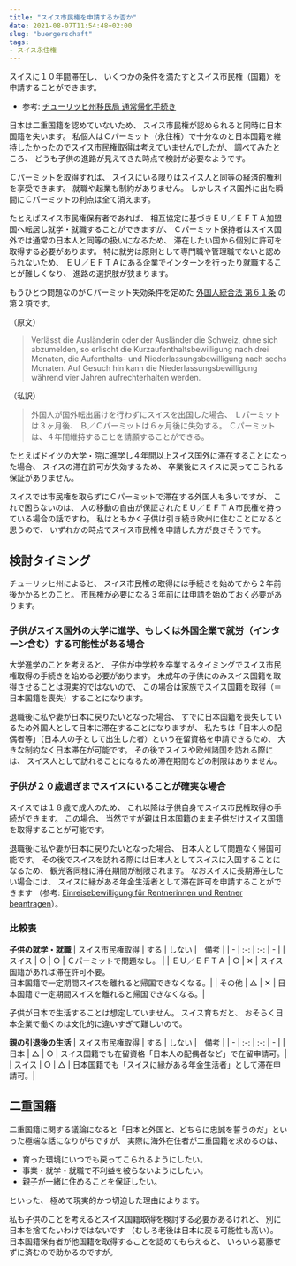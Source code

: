 ```yaml
---
title: "スイス市民権を申請するか否か"
date: 2021-08-07T11:54:48+02:00
slug: "buergerschaft"
tags:
- スイス永住権
---
```

スイスに１０年間滞在し、
いくつかの条件を満たすとスイス市民権（国籍）を申請することができます。

* 参考: [チューリッヒ州移民局 通常帰化手続き](https://www.zh.ch/de/migration-integration/einbuergerung/ordentliche-einbuergerung.html)

日本は二重国籍を認めていないため、
スイス市民権が認められると同時に日本国籍を失います。
私個人はＣパーミット（永住権）で十分なのと日本国籍を維持したかったのでスイス市民権取得は考えていませんでしたが、
調べてみたところ、
どうも子供の進路が見えてきた時点で検討が必要なようです。

Ｃパーミットを取得すれば、
スイスにいる限りはスイス人と同等の経済的権利を享受できます。
就職や起業も制約がありません。
しかしスイス国外に出た瞬間にＣパーミットの利点は全て消えます。

たとえばスイス市民権保有者であれば、
相互協定に基づきＥＵ／ＥＦＴＡ加盟国へ転居し就学・就職することができますが、
Ｃパーミット保持者はスイス国外では通常の日本人と同等の扱いになるため、
滞在したい国から個別に許可を取得する必要があります。
特に就労は原則として専門職や管理職でないと認められないため、
ＥＵ／ＥＦＴＡにある企業でインターンを行ったり就職することが難しくなり、
進路の選択肢が狭まります。

もうひとつ問題なのがＣパーミット失効条件を定めた [外国人統合法 第６１条](https://www.fedlex.admin.ch/eli/cc/2007/758/de#art_61) の第２項です。

（原文）
> Verlässt die Ausländerin oder der Ausländer die Schweiz, ohne sich abzumelden, so erlischt die Kurzaufenthaltsbewilligung nach drei Monaten, die Aufenthalts- und Niederlassungsbewilligung nach sechs Monaten. Auf Gesuch hin kann die Nieder­lassungsbewilligung während vier Jahren aufrechterhalten werden.

（私訳）
> 外国人が国外転出届けを行わずにスイスを出国した場合、
Ｌパーミットは３ヶ月後、
Ｂ／Ｃパーミットは６ヶ月後に失効する。
Ｃパーミットは、４年間維持することを請願することができる。

たとえばドイツの大学・院に進学し４年間以上スイス国外に滞在することになった場合、
スイスの滞在許可が失効するため、
卒業後にスイスに戻ってこられる保証がありません。

スイスでは市民権を取らずにＣパーミットで滞在する外国人も多いですが、
これで困らないのは、
人の移動の自由が保証されたＥＵ／ＥＦＴＡ市民権を持っている場合の話ですね。
私はともかく子供は引き続き欧州に住むことになると思うので、
いずれかの時点でスイス市民権を申請した方が良さそうです。

## 検討タイミング

チューリッヒ州によると、
スイス市民権の取得には手続きを始めてから２年前後かかるとのこと。
市民権が必要になる３年前には申請を始めておく必要があります。

### 子供がスイス国外の大学に進学、もしくは外国企業で就労（インターン含む）する可能性がある場合

大学進学のことを考えると、
子供が中学校を卒業するタイミングでスイス市民権取得の手続きを始める必要があります。
未成年の子供にのみスイス国籍を取得させることは現実的ではないので、
この場合は家族でスイス国籍を取得（＝日本国籍を喪失）することになります。

退職後に私や妻が日本に戻りたいとなった場合、
すでに日本国籍を喪失しているため外国人として日本に滞在することになりますが、
私たちは「日本人の配偶者等」（日本人の子として出生した者）という在留資格を申請できるため、
大きな制約なく日本滞在が可能です。
その後でスイスや欧州諸国を訪れる際には、
スイス人として訪れることになるため滞在期間などの制限はありません。

### 子供が２０歳過ぎまでスイスにいることが確実な場合

スイスでは１８歳で成人のため、
これ以降は子供自身でスイス市民権取得の手続ができます。
この場合、
当然ですが親は日本国籍のまま子供だけスイス国籍を取得することが可能です。

退職後に私や妻が日本に戻りたいとなった場合、
日本人として問題なく帰国可能です。
その後でスイスを訪れる際には日本人としてスイスに入国することになるため、
観光客同様に滞在期間が制限されます。
なおスイスに長期滞在したい場合には、
スイスに縁がある年金生活者として滞在許可を申請することができます
（参考: [Einreisebewilligung für Rentnerinnen und Rentner beantragen](https://www.zh.ch/de/migration-integration/einreise-aufenthalt/aufenthalte-ohne-erwerbstaetigkeit/einreisebewilligung-rentner.html)）。

### 比較表

**子供の就学・就職**
| スイス市民権取得 | する | しない |　備考 |
| - | :-: | :-: | - |
| スイス | ○ | ○ | Ｃパーミットで問題なし。 |
| ＥＵ／ＥＦＴＡ | ○ | ✕ | スイス国籍があれば滞在許可不要。<br/>日本国籍で一定期間スイスを離れると帰国できなくなる。|
| その他 | △ | ✕ | 日本国籍で一定期間スイスを離れると帰国できなくなる。|

子供が日本で生活することは想定していません。
スイス育ちだと、
おそらく日本企業で働くのは文化的に違いすぎて難しいので。

**親の引退後の生活**
| スイス市民権取得 | する | しない |　備考 |
| - | :-: | :-: | - |
| 日本 | △ | ○ | スイス国籍でも在留資格「日本人の配偶者など」で在留申請可。|
| スイス | ○ | △ | 日本国籍でも「スイスに縁がある年金生活者」として滞在申請可。|

## 二重国籍

二重国籍に関する議論になると「日本と外国と、どちらに忠誠を誓うのだ」といった極端な話になりがちですが、
実際に海外在住者が二重国籍を求めるのは、

- 育った環境にいつでも戻ってこられるようにしたい。
- 事業・就学・就職で不利益を被らないようにしたい。
- 親子が一緒に住めることを保証したい。

といった、
極めて現実的かつ切迫した理由によります。

私も子供のことを考えるとスイス国籍取得を検討する必要があるけれど、
別に日本を捨てたいわけではないです
（むしろ老後は日本に戻る可能性も高い）。
日本国籍保有者が他国籍を取得することを認めてもらえると、
いろいろ葛藤せずに済むので助かるのですが。
